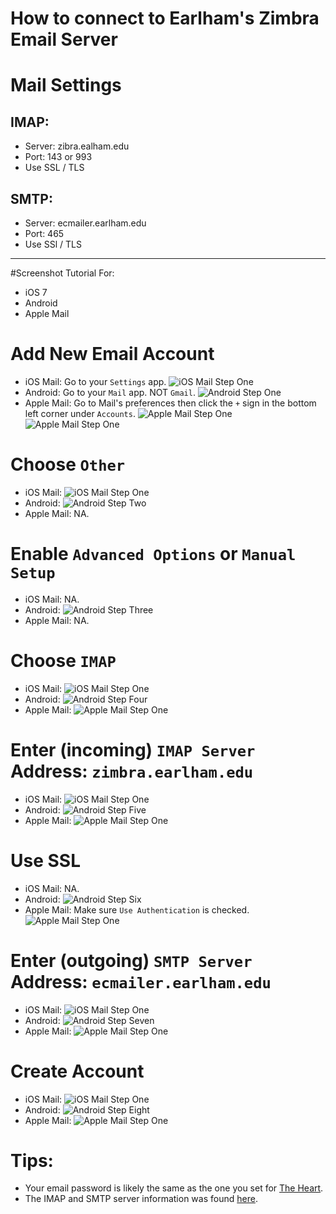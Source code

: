 # How to connect to Earlham's Zimbra Email Server

# Mail Settings
## IMAP:
- Server: zibra.ealham.edu
- Port: 143 or 993
- Use SSL / TLS

## SMTP:
- Server: ecmailer.earlham.edu
- Port: 465
- Use SSl / TLS

---

#Screenshot Tutorial For:
- iOS 7
- Android
- Apple Mail

# Add New Email Account
- iOS Mail: Go to your `Settings` app. ![iOS Mail Step One](ios/step1.png)
- Android: Go to your `Mail` app. NOT `Gmail`. ![Android Step One](android/step1.png)
- Apple Mail: Go to Mail's preferences then click the `+` sign in the bottom left corner under `Accounts`. ![Apple Mail Step One](mail/step1.png)  ![Apple Mail Step One](mail/step2.png)

# Choose `Other`
- iOS Mail: ![iOS Mail Step One](ios/step2.png)
- Android: ![Android Step Two](android/step2.png)
- Apple Mail: NA.

# Enable `Advanced Options` or `Manual Setup`
- iOS Mail: NA.
- Android: ![Android Step Three](android/step3.png)
- Apple Mail: NA.

# Choose `IMAP`
- iOS Mail: ![iOS Mail Step One](ios/step3.png)
- Android: ![Android Step Four](android/step4.png)
- Apple Mail: ![Apple Mail Step One](mail/step3.png)

# Enter (incoming) `IMAP Server` Address: `zimbra.earlham.edu`
- iOS Mail: ![iOS Mail Step One](ios/step4.png)
- Android: ![Android Step Five](android/step5.png)
- Apple Mail: ![Apple Mail Step One](mail/step3.png)

# Use SSL
- iOS Mail: NA.
- Android: ![Android Step Six](android/step6.png)
- Apple Mail: Make sure `Use Authentication` is checked. ![Apple Mail Step One](mail/step4.png)

# Enter (outgoing) `SMTP Server` Address: `ecmailer.earlham.edu`
- iOS Mail: ![iOS Mail Step One](ios/step4.png)
- Android: ![Android Step Seven](android/step7.png)
- Apple Mail: ![Apple Mail Step One](mail/step4.png)

# Create Account
- iOS Mail: ![iOS Mail Step One](ios/step5.png)
- Android: ![Android Step Eight](android/step8.png)
- Apple Mail: ![Apple Mail Step One](mail/step5.png)

# Tips:

- Your email password is likely the same as the one you set for [The Heart](https://theheart.earlham.edu/cp/home/displaylogin).
- The IMAP and SMTP server information was found [here](http://scs.earlham.edu/zimbra-imap-and-smtp-information).
